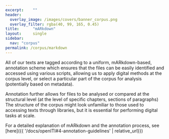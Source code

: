 ```yaml
---
excerpt:	""
header:
  overlay_image: /images/covers/banner_corpus.png
  overlay_filter: rgba(40, 99, 165, 0.45)
title:		"mARkdown"
layout:		single
sidebar:
  nav: "corpus"
permalink: /corpus/markdown
---
```



All of our texts are tagged according to a uniform, mARkdown-based, annotation scheme which ensures that the files can be easily identified and accessed using various scripts, allowing us to apply digital methods at the corpus level, or select a particular part of the corpus for analysis (potentially based on metadata).
 
Annotation further allows for files to be analysed or compared at the structural level (at the level of specific chapters, sections of paragraphs) The structure of the corpus might look unfamiliar to those used to accessing texts through libraries, but it is essential for performing digital tasks at scale.

For a detailed explanation of mARkdown and the annotation process, see [here]({{ '/docs/openITI#4-annotation-guidelines' | relative_url}}) 
